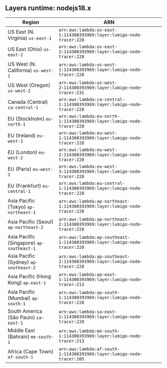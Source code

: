 Layers runtime: nodejs18.x
----
| Region | ARN |
| --- | --- |
|US East (N. Virginia)  `us-east-1`|`arn:aws:lambda:us-east-1:114300393969:layer:lumigo-node-tracer:228`|
|US East (Ohio)  `us-east-2`|`arn:aws:lambda:us-east-2:114300393969:layer:lumigo-node-tracer:228`|
|US West (N. California)  `us-west-1`|`arn:aws:lambda:us-west-1:114300393969:layer:lumigo-node-tracer:228`|
|US West (Oregon)  `us-west-2`|`arn:aws:lambda:us-west-2:114300393969:layer:lumigo-node-tracer:231`|
|Canada (Central)  `ca-central-1`|`arn:aws:lambda:ca-central-1:114300393969:layer:lumigo-node-tracer:228`|
|EU (Stockholm)  `eu-north-1`|`arn:aws:lambda:eu-north-1:114300393969:layer:lumigo-node-tracer:228`|
|EU (Ireland)  `eu-west-1`|`arn:aws:lambda:eu-west-1:114300393969:layer:lumigo-node-tracer:228`|
|EU (London)  `eu-west-2`|`arn:aws:lambda:eu-west-2:114300393969:layer:lumigo-node-tracer:228`|
|EU (Paris)  `eu-west-3`|`arn:aws:lambda:eu-west-3:114300393969:layer:lumigo-node-tracer:228`|
|EU (Frankfurt)  `eu-central-1`|`arn:aws:lambda:eu-central-1:114300393969:layer:lumigo-node-tracer:228`|
|Asia Pacific (Tokyo)  `ap-northeast-1`|`arn:aws:lambda:ap-northeast-1:114300393969:layer:lumigo-node-tracer:228`|
|Asia Pacific (Seoul)  `ap-northeast-2`|`arn:aws:lambda:ap-northeast-2:114300393969:layer:lumigo-node-tracer:228`|
|Asia Pacific (Singapore)  `ap-southeast-1`|`arn:aws:lambda:ap-southeast-1:114300393969:layer:lumigo-node-tracer:228`|
|Asia Pacific (Sydney)  `ap-southeast-2`|`arn:aws:lambda:ap-southeast-2:114300393969:layer:lumigo-node-tracer:228`|
|Asia Pacific (Hong Kong)  `ap-east-1`|`arn:aws:lambda:ap-east-1:114300393969:layer:lumigo-node-tracer:213`|
|Asia Pacific (Mumbai)  `ap-south-1`|`arn:aws:lambda:ap-south-1:114300393969:layer:lumigo-node-tracer:228`|
|South America (São Paulo)  `sa-east-1`|`arn:aws:lambda:sa-east-1:114300393969:layer:lumigo-node-tracer:228`|
|Middle East (Bahrain)  `me-south-1`|`arn:aws:lambda:me-south-1:114300393969:layer:lumigo-node-tracer:213`|
|Africa (Cape Town)  `af-south-1`|`arn:aws:lambda:af-south-1:114300393969:layer:lumigo-node-tracer:105`|

